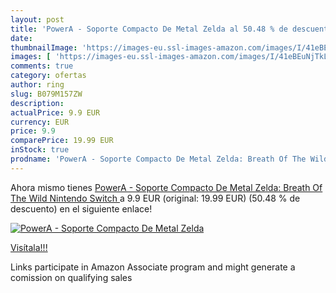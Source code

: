 ```yaml
---
layout: post
title: 'PowerA - Soporte Compacto De Metal Zelda al 50.48 % de descuento'
date: 
thumbnailImage: 'https://images-eu.ssl-images-amazon.com/images/I/41eBEuNjTkL._SL200_.jpg'
images: [ 'https://images-eu.ssl-images-amazon.com/images/I/41eBEuNjTkL._SL200_.jpg' ]
comments: true
category: ofertas
author: ring
slug: B079M157ZW
description:
actualPrice: 9.9 EUR
currency: EUR
price: 9.9
comparePrice: 19.99 EUR
inStock: true
prodname: 'PowerA - Soporte Compacto De Metal Zelda: Breath Of The Wild  Nintendo Switch '
---
```


Ahora mismo tienes [PowerA - Soporte Compacto De Metal Zelda: Breath Of The Wild  Nintendo Switch ](https://www.amazon.es/dp/B079M157ZW/?tag=tolees-21) a 9.9 EUR (original: 19.99 EUR) (50.48 %  de descuento) en el siguiente enlace!

[![PowerA - Soporte Compacto De Metal Zelda](https://images-eu.ssl-images-amazon.com/images/I/41eBEuNjTkL._SL200_.jpg)](https://www.amazon.es/dp/B079M157ZW/?tag=tolees-21)

[Visítala!!!](https://www.amazon.es/dp/B079M157ZW/?tag=tolees-21)

Links participate in Amazon Associate program and might generate a comission on qualifying sales
